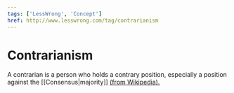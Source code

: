 ```yaml
---
tags: ['LessWrong', 'Concept']
href: http://www.lesswrong.com/tag/contrarianism
---
```


# Contrarianism
A contrarian is a person who holds a contrary position, especially a position against the [[Consensus|majority]] [(from Wikipedia).](https://en.wikipedia.org/wiki/Contrarian)

